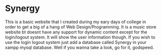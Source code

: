 # Synergy
This is a basic website that I created during my eary days of college in order to get a big of a hang of Web Design/Programming.
It is a music store website bt doesnt have any support for dynamic content except for the login/logout system. It will show the user information though.
If you wish to use the login logout system just add a database called Synergy in your xampp mysql database.
Well if you wanna take a look, go for it, godspeed.
